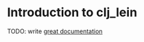 # Introduction to clj_lein

TODO: write [great documentation](http://jacobian.org/writing/what-to-write/)
